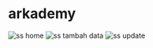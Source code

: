 # arkademy
![ss home](https://user-images.githubusercontent.com/31531717/99144432-6a958380-2698-11eb-8209-65aadc8439c4.png)
![ss tambah data](https://user-images.githubusercontent.com/31531717/99144434-6d907400-2698-11eb-9eaa-e55156287ee9.png)
![ss update](https://user-images.githubusercontent.com/31531717/99144435-6ec1a100-2698-11eb-8b99-ae8371f54229.png)
